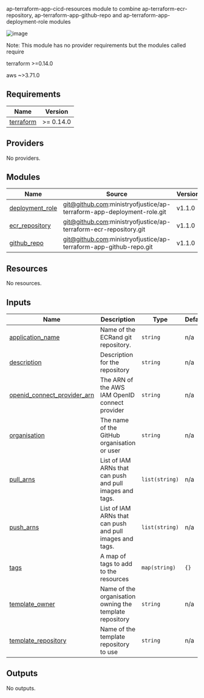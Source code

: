 ap-terraform-app-cicd-resources module to combine ap-terraform-ecr-repository, ap-terraform-app-github-repo and ap-terraform-app-deployment-role modules


![image](/docs/diagram.png)

Note: This module has no provider requirements but the modules called require

terraform >=0.14.0

aws ~>3.71.0



<!-- BEGIN_TF_DOCS -->
## Requirements

| Name | Version |
|------|---------|
| <a name="requirement_terraform"></a> [terraform](#requirement\_terraform) | >= 0.14.0 |

## Providers

No providers.

## Modules

| Name | Source | Version |
|------|--------|---------|
| <a name="module_deployment_role"></a> [deployment\_role](#module\_deployment\_role) | git@github.com:ministryofjustice/ap-terraform-app-deployment-role.git | v1.1.0 |
| <a name="module_ecr_repository"></a> [ecr\_repository](#module\_ecr\_repository) | git@github.com:ministryofjustice/ap-terraform-ecr-repository.git | v1.1.0 |
| <a name="module_github_repo"></a> [github\_repo](#module\_github\_repo) | git@github.com:ministryofjustice/ap-terraform-app-github-repo.git | v1.1.0 |

## Resources

No resources.

## Inputs

| Name | Description | Type | Default | Required |
|------|-------------|------|---------|:--------:|
| <a name="input_application_name"></a> [application\_name](#input\_application\_name) | Name of the ECRand git repository. | `string` | n/a | yes |
| <a name="input_description"></a> [description](#input\_description) | Description for the repository | `string` | n/a | yes |
| <a name="input_openid_connect_provider_arn"></a> [openid\_connect\_provider\_arn](#input\_openid\_connect\_provider\_arn) | The ARN of the AWS IAM OpenID connect provider | `string` | n/a | yes |
| <a name="input_organisation"></a> [organisation](#input\_organisation) | The name of the GitHub organisation or user | `string` | n/a | yes |
| <a name="input_pull_arns"></a> [pull\_arns](#input\_pull\_arns) | List of IAM ARNs that can push and pull images and tags. | `list(string)` | n/a | yes |
| <a name="input_push_arns"></a> [push\_arns](#input\_push\_arns) | List of IAM ARNs that can push and pull images and tags. | `list(string)` | n/a | yes |
| <a name="input_tags"></a> [tags](#input\_tags) | A map of tags to add to the resources | `map(string)` | `{}` | no |
| <a name="input_template_owner"></a> [template\_owner](#input\_template\_owner) | Name of the organisation owning the template repository | `string` | n/a | yes |
| <a name="input_template_repository"></a> [template\_repository](#input\_template\_repository) | Name of the template repository to use | `string` | n/a | yes |

## Outputs

No outputs.
<!-- END_TF_DOCS -->